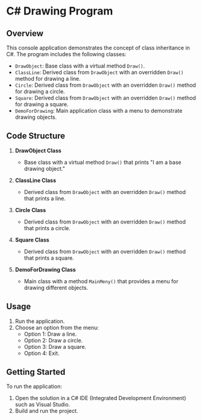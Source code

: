 # C# Drawing Program

## Overview
This console application demonstrates the concept of class inheritance in C#. The program includes the following classes:
- `DrawObject`: Base class with a virtual method `Draw()`.
- `ClassLine`: Derived class from `DrawObject` with an overridden `Draw()` method for drawing a line.
- `Circle`: Derived class from `DrawObject` with an overridden `Draw()` method for drawing a circle.
- `Square`: Derived class from `DrawObject` with an overridden `Draw()` method for drawing a square.
- `DemoForDrawing`: Main application class with a menu to demonstrate drawing objects.

## Code Structure
1. **DrawObject Class**
    - Base class with a virtual method `Draw()` that prints "I am a base drawing object."

2. **ClassLine Class**
    - Derived class from `DrawObject` with an overridden `Draw()` method that prints a line.

3. **Circle Class**
    - Derived class from `DrawObject` with an overridden `Draw()` method that prints a circle.

4. **Square Class**
    - Derived class from `DrawObject` with an overridden `Draw()` method that prints a square.

5. **DemoForDrawing Class**
    - Main class with a method `MainMeny()` that provides a menu for drawing different objects.

## Usage
1. Run the application.
2. Choose an option from the menu:
   - Option 1: Draw a line.
   - Option 2: Draw a circle.
   - Option 3: Draw a square.
   - Option 4: Exit.

## Getting Started
To run the application:
1. Open the solution in a C# IDE (Integrated Development Environment) such as Visual Studio.
2. Build and run the project.
